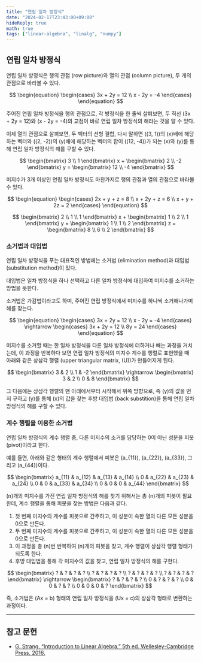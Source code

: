 ```yaml
---
title: "연립 일차 방정식"
date: "2024-02-17T23:43:00+09:00"
hideReply: true
math: true
tags: ["linear-algebra", "linalg", "numpy"]
---
```


## 연립 일차 방정식

연립 일차 방정식은 행의 관점 (row picture)와 열의 관점 (column picture), 두 개의 관점으로 바라볼 수 있다.

$$
\begin{equation}
    \begin{cases}
        3x + 2y = 12 \\
        x - 2y = -4
    \end{cases}
\end{equation}
$$

주어진 연립 일차 방정식을 행의 관점으로, 각 방정식을 한 줄씩 살펴보면, 두 직선 \(3x + 2y = 12\)와 \(x - 2y = -4\)의 교점이 바로 연립 일차 방정식의 해라는 것을 알 수 있다.

이제 열의 관점으로 살펴보면, 두 벡터의 선형 결합, 다시 말하면 \((3, 1)\)의 \(x\)배에 해당하는 벡터와 \((2, -2)\)의 \(y\)배에 해당하는 벡터의 합이 \((12, -4)\)가 되는 \(x\)와 \(y\)를 통해 연립 일차 방정식의 해를 구할 수 있다.

$$
\begin{bmatrix}
    3 \\ 
    1
\end{bmatrix} x +
\begin{bmatrix}
    2 \\ 
    -2
\end{bmatrix} y =
\begin{bmatrix}
    12 \\ 
    -4
\end{bmatrix}
$$

미지수가 3개 이상인 연립 일차 방정식도 마찬가지로 행의 관점과 열의 관점으로 바라볼 수 있다.

$$
\begin{equation}
    \begin{cases}
        2x + y + z = 8 \\
        x + 2y + z = 6 \\
        x + y + 2z = 2
    \end{cases}
\end{equation}
$$

$$
\begin{bmatrix}
    2 \\ 
    1 \\
    1
\end{bmatrix} x +
\begin{bmatrix}
    1 \\ 
    2 \\
    1
\end{bmatrix} y +
\begin{bmatrix}
    1 \\ 
    1 \\
    2
\end{bmatrix} z =
\begin{bmatrix}
    8 \\ 
    6 \\
    2
\end{bmatrix}
$$

### 소거법과 대입법

연립 일차 방정식을 푸는 대표적인 방법에는 소거법 (elimination method)과 대입법 (substitution method)이 있다.

대입법은 일차 방정식을 하나 선택하고 다른 일차 방정식에 대입하여 미지수를 소거하는 방법을 뜻한다.

소거법은 가감법이라고도 하며, 주어진 연립 방정식에서 미지수를 하나씩 소거해나가며 해를 찾는다.

$$
\begin{equation}
    \begin{cases}
        3x + 2y = 12 \\
        x - 2y = -4
    \end{cases}
\rightarrow
    \begin{cases}
        3x + 2y = 12 \\
        8y = 24
    \end{cases}
\end{equation}
$$

미지수를 소거할 때는 한 일차 방정식을 다른 일차 방정식에 더하거나 빼는 과정을 거치는데, 이 과정을 반복하다 보면 연립 일차 방정식의 미지수 계수를 행렬로 표현했을 때 아래와 같은 상삼각 행렬 (upper triangular matrix, \(U\))가 만들어지게 된다. 

$$
\begin{bmatrix}
    3 & 2 \\ 
    1 & -2
\end{bmatrix}
\rightarrow
\begin{bmatrix}
    3 & 2 \\ 
    0 & 8
\end{bmatrix} 
$$

그 다음에는 상삼각 행렬의 맨 아래에서부터 시작해서 위쪽 방향으로, 즉 \(y\)의 값을 먼저 구하고 \(y\)를 통해 \(x\)의 값을 찾는 후방 대입법 (back substition)을 통해 연립 일차 방정식의 해를 구할 수 있다.

### 계수 행렬을 이용한 소거법

연립 일차 방정식의 계수 행렬 중, 다른 미지수의 소거를 담당하는 0이 아닌 성분을 피봇 (pivot)이라고 한다.

예를 들면, 아래와 같은 형태의 계수 행렬에서 피봇은 \(a_{11}\), \(a_{22}\), \(a_{33}\), 그리고 \(a_{44}\)이다.

$$
\begin{bmatrix}
    a_{11} & a_{12} & a_{13} & a_{14} \\ 
    0      & a_{22} & a_{23} & a_{24} \\
    0      &      0 & a_{33} & a_{34} \\
    0      &      0 &      0 & a_{44}
\end{bmatrix}
$$

\(n\)개의 미지수를 가진 연립 일차 방정식의 해를 찾기 위해서는 총 \(n\)개의 피봇이 필요한데, 계수 행렬을 통해 피봇을 찾는 방법은 다음과 같다. 

1. 첫 번째 미지수의 계수를 피봇으로 간주하고, 이 성분이 속한 열의 다른 모든 성분을 0으로 만든다.
2. 두 번째 미지수의 계수를 피봇으로 간주하고, 이 성분이 속한 열의 다른 모든 성분을 0으로 만든다.
3. 이 과정을 총 \(n\)번 반복하여 \(n\)개의 피봇을 찾고, 계수 행렬이 상삼각 행렬 형태가 되도록 한다.
4. 후방 대입법을 통해 각 미지수의 값을 찾고, 연립 일차 방정식의 해를 구한다.

$$
\begin{bmatrix}
    ? & ? & ? & ? \\ 
    ? & ? & ? & ? \\
    ? & ? & ? & ? \\
    ? & ? & ? & ?
\end{bmatrix}
\rightarrow
\begin{bmatrix}
    ? & ? & ? & ? \\ 
    0 & ? & ? & ? \\
    0 & 0 & ? & ? \\
    0 & 0 & 0 & ?
\end{bmatrix}
$$

즉, 소거법은 \(Ax = b\) 형태의 연립 일차 방정식을 \(Ux = c\)의 상삼각 형태로 변환하는 과정이다. 

---

## 참고 문헌

- [G. Strang, “Introduction to Linear Algebra,” 5th ed. Wellesley-Cambridge Press, 2016.](https://math.mit.edu/~gs/linearalgebra/ila5/indexila5.html)
